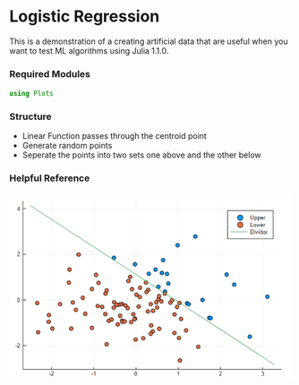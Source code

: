# Logistic Regression
This is a demonstration of a creating artificial data that are useful when you want to test ML algorithms using Julia 1.1.0.
### Required Modules
```julia
using Plots
```
### Structure
* Linear Function passes through the centroid point
* Generate random points
* Seperate the points into two sets one above and the other below

### Helpful Reference
![alt text](https://github.com/erichc91/DATA_4319/blob/master/Linear%20Seperable%20Experiment/Linear%20seperated%20Data.png)
